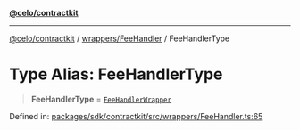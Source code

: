 [**@celo/contractkit**](../../../README.md)

***

[@celo/contractkit](../../../modules.md) / [wrappers/FeeHandler](../README.md) / FeeHandlerType

# Type Alias: FeeHandlerType

> **FeeHandlerType** = [`FeeHandlerWrapper`](../classes/FeeHandlerWrapper.md)

Defined in: [packages/sdk/contractkit/src/wrappers/FeeHandler.ts:65](https://github.com/celo-org/developer-tooling/blob/master/packages/sdk/contractkit/src/wrappers/FeeHandler.ts#L65)
